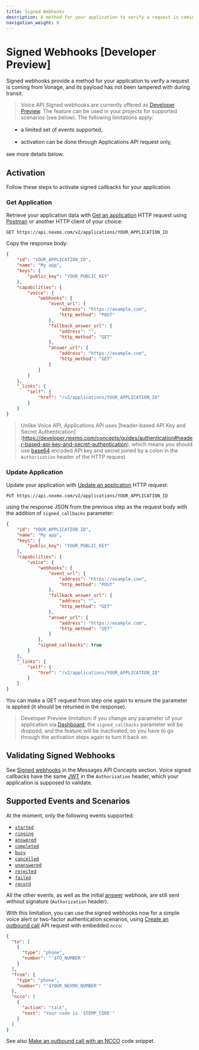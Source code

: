 ```yaml
---
title: Signed Webhooks
description: A method for your application to verify a request is coming from Vonage.
navigation_weight: 8
---
```


# Signed Webhooks [Developer Preview]

Signed webhooks provide a method for your application to verify a request is coming from Vonage, and its payload has not been tampered with during transit. 

> Voice API Signed webhooks are currently offered as [Developer Preview](/product-lifecycle/dev-preview). The feature can be used in your projects for supported scenarios (see below). The following limitations apply:
<ul style='list-style:disc;margin-left:16px;margin-top:16px;'><li style='margin-bottom:16px;'>a limited set of events supported,</li>
<li style='margin-bottom:16px;'>activation can be done through Applications API request only,</li></ul>
see more details below.

## Activation

Follow these steps to activate signed callbacks for your application.

### Get Application

Retrieve your application data with [Get an application](/api/application.v2#getApplication) HTTP request using [Postman](/tools/postman) or another HTTP client of your choice:

```http
GET https://api.nexmo.com/v2/applications/YOUR_APPLICATION_ID
```

Copy the response body:

```json
{
    "id": "YOUR_APPLICATION_ID",
    "name": "My app",
    "keys": {
        "public_key": "YOUR_PUBLIC_KEY"
    },
    "capabilities": {
        "voice": {
            "webhooks": {
                "event_url": {
                    "address": "https://example.com",
                    "http_method": "POST"
                },
                "fallback_answer_url": {
                    "address": "",
                    "http_method": "GET"
                },
                "answer_url": {
                    "address": "https://example.com",
                    "http_method": "GET"
                }
            }
        }
    },
    "_links": {
        "self": {
            "href": "/v2/applications/YOUR_APPLICATION_ID"
        }
    }
}
```

> Unlike Voice API, Applications API uses [header-based API Key and Secret Authentication] (https://developer.nexmo.com/concepts/guides/authentication#header-based-api-key-and-secret-authentication), which means you should use [base64](https://tools.ietf.org/html/rfc4648#section-4) encoded API key and secret joined by a colon in the `Authorization` header of the HTTP request.

### Update Application

Update your application with [Update an application](https://developer.nexmo.com/api/application.v2#updateApplication) HTTP request:

```http
PUT https://api.nexmo.com/v2/applications/YOUR_APPLICATION_ID
```

using the response JSON from the previous step as the request body with the addition of `signed_callbacks` parameter:

```json
{
    "id": "YOUR_APPLICATION_ID",
    "name": "My app",
    "keys": {
        "public_key": "YOUR_PUBLIC_KEY"
    },
    "capabilities": {
        "voice": {
            "webhooks": {
                "event_url": {
                    "address": "https://example.com",
                    "http_method": "POST"
                },
                "fallback_answer_url": {
                    "address": "",
                    "http_method": "GET"
                },
                "answer_url": {
                    "address": "https://example.com",
                    "http_method": "GET"
                }
            },
            "signed_callbacks": true
        }
    },
    "_links": {
        "self": {
            "href": "/v2/applications/YOUR_APPLICATION_ID"
        }
    }
}
```

You can make a GET request from step one again to ensure the parameter is applied (it should be returned in the response).

> Developer Preview limitation: if you change any parameter of your application via [Dashboard](https://dashboard.nexmo.com), the `signed_callbacks` parameter will be dropped, and the feature will be inactivated, so you have to go through the activation steps again to turn it back on.

## Validating Signed Webhooks

See [Signed webhooks](https://developer.nexmo.com/messages/concepts/signed-webhooks#validating-signed-webhooks) in the Messages API Concepts section. Voice signed callbacks have the same [JWT](https://jwt.io/) in the `Authorization` header, which your application is supposed to validate.

## Supported Events and Scenarios

At the moment, only the following events supported:

* [`started`](/voice/voice-api/webhook-reference#started#started)
* [`ringing`](/voice/voice-api/webhook-reference#ringing)
* [`answered`](/voice/voice-api/webhook-reference#answered)
* [`completed`](/voice/voice-api/webhook-reference#completed)
* [`busy`](/voice/voice-api/webhook-reference#busy)
* [`cancelled`](/voice/voice-api/webhook-reference#cancelled)
* [`unanswered`](/voice/voice-api/webhook-reference#unanswered)
* [`rejected`](/voice/voice-api/webhook-reference#rejected)
* [`failed`](/voice/voice-api/webhook-reference#failed)
* [`record`](/voice/voice-api/webhook-reference#record)

All the other events, as well as the initial [answer](/voice/voice-api/webhook-reference#answer-webhook) webhook, are still sent without signature (`Authorization` header).

With this limitation, you can use the signed webhooks now for a simple voice alert or two-factor authentication scenarios, using [Create an outbound call](https://developer.nexmo.com/api/voice#createCall) API request with embedded `ncco`:

```json
{
  "to": [
    {
      "type": "phone",
      "number": "'$TO_NUMBER'"
    }
  ],
  "from": {
    "type": "phone",
    "number": "'$YOUR_NEXMO_NUMBER'"
  },
  "ncco": [
    {
      "action": "talk",
      "text": "Your code is '$TEMP_CODE'"
    }
  ]
}
```

See also [Make an outbound call with an NCCO](/voice/voice-api/code-snippets/make-an-outbound-call-with-ncco) code snippet.

